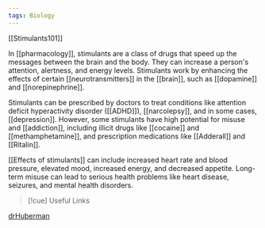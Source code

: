 ```yaml
---
tags: Biology
---
```

[[Stimulants101]]

In [[pharmacology]], stimulants are a class of drugs that speed up the messages between the brain and the body. They can increase a person's attention, alertness, and energy levels. Stimulants work by enhancing the effects of certain [[neurotransmitters]] in the [[brain]], such as [[dopamine]] and [[norepinephrine]].

Stimulants can be prescribed by doctors to treat conditions like attention deficit hyperactivity disorder ([[ADHD]]), [[narcolepsy]], and in some cases, [[depression]]. However, some stimulants have high potential for misuse and [[addiction]], including illicit drugs like [[cocaine]] and [[methamphetamine]], and prescription medications like [[Adderall]] and [[Ritalin]].

[[Effects of stimulants]] can include increased heart rate and blood pressure, elevated mood, increased energy, and decreased appetite. Long-term misuse can lead to serious health problems like heart disease, seizures, and mental health disorders.

>[!cue] Useful Links

[drHuberman](https://www.youtube.com/watch?v=sxgCC4H1dl8&pp=ygUOaHViZXJtYW4gIGFkaGQ%3D)
